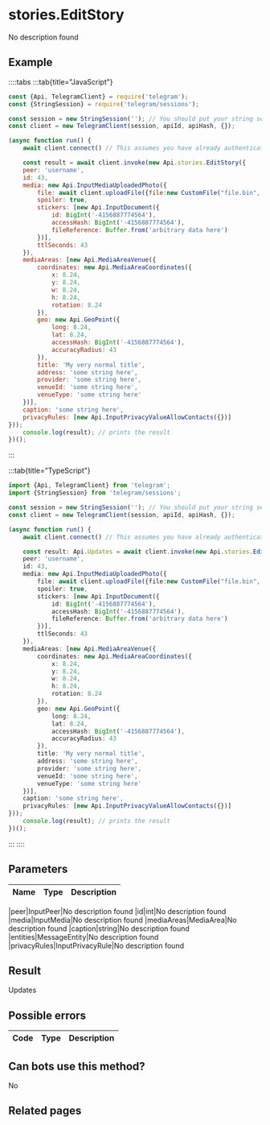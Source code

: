 # stories.EditStory

No description found

## Example

::::tabs
:::tab{title="JavaScript"}
```js
const {Api, TelegramClient} = require('telegram');
const {StringSession} = require('telegram/sessions');

const session = new StringSession(''); // You should put your string session here
const client = new TelegramClient(session, apiId, apiHash, {});

(async function run() {
    await client.connect() // This assumes you have already authenticated with .start()

    const result = await client.invoke(new Api.stories.EditStory({
    peer: 'username',
    id: 43,
    media: new Api.InputMediaUploadedPhoto({
        file: await client.uploadFile({file:new CustomFile("file.bin", fs.statSync("../file.bin").size, "../file.bin"),workers:1}),
        spoiler: true,
        stickers: [new Api.InputDocument({
            id: BigInt('-4156887774564'),
            accessHash: BigInt('-4156887774564'),
            fileReference: Buffer.from('arbitrary data here')
        })],
        ttlSeconds: 43
    }),
    mediaAreas: [new Api.MediaAreaVenue({
        coordinates: new Api.MediaAreaCoordinates({
            x: 8.24,
            y: 8.24,
            w: 8.24,
            h: 8.24,
            rotation: 8.24
        }),
        geo: new Api.GeoPoint({
            long: 8.24,
            lat: 8.24,
            accessHash: BigInt('-4156887774564'),
            accuracyRadius: 43
        }),
        title: 'My very normal title',
        address: 'some string here',
        provider: 'some string here',
        venueId: 'some string here',
        venueType: 'some string here'
    })],
    caption: 'some string here',
    privacyRules: [new Api.InputPrivacyValueAllowContacts({})]
}));
    console.log(result); // prints the result
})();
```
:::

:::tab{title="TypeScript"}
```ts
import {Api, TelegramClient} from 'telegram';
import {StringSession} from 'telegram/sessions';

const session = new StringSession(''); // You should put your string session here
const client = new TelegramClient(session, apiId, apiHash, {});

(async function run() {
    await client.connect() // This assumes you have already authenticated with .start()

    const result: Api.Updates = await client.invoke(new Api.stories.EditStory({
    peer: 'username',
    id: 43,
    media: new Api.InputMediaUploadedPhoto({
        file: await client.uploadFile({file:new CustomFile("file.bin", fs.statSync("../file.bin").size, "../file.bin"),workers:1}),
        spoiler: true,
        stickers: [new Api.InputDocument({
            id: BigInt('-4156887774564'),
            accessHash: BigInt('-4156887774564'),
            fileReference: Buffer.from('arbitrary data here')
        })],
        ttlSeconds: 43
    }),
    mediaAreas: [new Api.MediaAreaVenue({
        coordinates: new Api.MediaAreaCoordinates({
            x: 8.24,
            y: 8.24,
            w: 8.24,
            h: 8.24,
            rotation: 8.24
        }),
        geo: new Api.GeoPoint({
            long: 8.24,
            lat: 8.24,
            accessHash: BigInt('-4156887774564'),
            accuracyRadius: 43
        }),
        title: 'My very normal title',
        address: 'some string here',
        provider: 'some string here',
        venueId: 'some string here',
        venueType: 'some string here'
    })],
    caption: 'some string here',
    privacyRules: [new Api.InputPrivacyValueAllowContacts({})]
}));
    console.log(result); // prints the result
})();
```
:::
::::



## Parameters

| Name | Type | Description |
| :--: | ---- | ----------- |

|peer|InputPeer|No description found
|id|int|No description found
|media|InputMedia|No description found
|mediaAreas|MediaArea|No description found
|caption|string|No description found
|entities|MessageEntity|No description found
|privacyRules|InputPrivacyRule|No description found


## Result

Updates

## Possible errors

| Code | Type | Description |
| :--: | ---- | ----------- |



## Can bots use this method?

No

## Related pages


